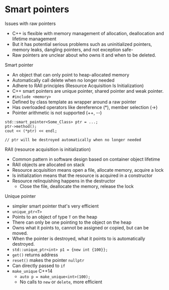 # Smart pointers

Issues with raw pointers
- C++ is flexible with memory management of allocation, deallocation and lifetime management
- But it has potential serious problems such as uninitialized pointers, memory leaks, dangling pointers, and not exception safe-
- Raw pointers are unclear about who owns it and when to be deleted.

Smart pointer
- An object that can only point to heap-allocated memory
- Automatically call delete when no longer needed
- Adhere to RAII principles (Resource Acquisition Is Initialization)
- C++ smart pointers are unique pointer, shared pointer and weak pointer.
- `#include <memory>`
- Defined by class template as wrapper around a raw pointer
- Has overloaded operators like dereference (*), member selection (->)
- Pointer arithmetic is not supported (++, --)
```
std::smart_pointer<Some_Class> ptr = ...;
ptr->method();
cout << (*ptr) << endl;

// ptr will be destroyed automatically when no longer needed
```

RAII (resource acquisition is initialization)
- Common pattern in software design based on container object lifetime
- RAII objects are allocated on stack
- Resource acquisition means open a file, allocate memory, acquire a lock
- Is initialization means that the resource is acquired in a constructor
- Resource relinquishing happens in the destructor
  - Close the file, deallocate the memory, release the lock

Unique pointer
- simpler smart pointer that's very efficient
- `unique_ptr<T>`
- Points to an object of type `T` on the heap
- There can only be one pointing to the object on the heap
- Owns what it points to, cannot be assigned or copied, but can be moved.
- When the pointer is destroyed, what it points to is automatically destroyed.
- `std::unique_ptr<int> p1 = {new int {100}};`
- `get()` returns address
- `reset()` makes the pointer `nullptr`
- Can directly passed to `if`
- `make_unique` C++14
  - `auto p = make_unique<int>(100);`
  - No calls to `new` or `delete`, more efficient